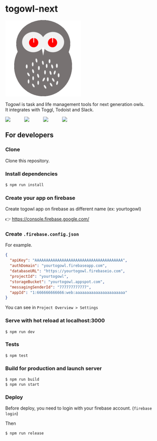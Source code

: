 # togowl-next

<img src="./static/icon.png" width="240" />

Togowl is task and life management tools for next generation owls.  
It integrates with Toggl, Todoist and Slack.

<div style="display: flex;">
  <img src="https://cdn.svgporn.com/logos/typescript-icon.svg" width="60" />
  <img src="https://cdn.svgporn.com/logos/nuxt.svg" width="60" />
  <img src="https://cdn.svgporn.com/logos/vuetifyjs.svg" width="60" />
  <img src="https://cdn.svgporn.com/logos/firebase.svg" width="60" />
</div>

## For developers

### Clone

Clone this repository.

### Install dependencies

```bash
$ npm run install
```

### Create your app on firebase

Create togowl app on firebase as different name (ex: yourtogowl)

👉 https://console.firebase.google.com/

### Create `.firebase.config.json`

For example.

```json
{
  "apiKey": "AAAAAAAAAAAAAAAAAAAAAAAAAAAAAAAAAAAAAAA",
  "authDomain": "yourtogowl.firebaseapp.com",
  "databaseURL": "https://yourtogowl.firebaseio.com",
  "projectId": "yourtogowl",
  "storageBucket": "yourtogowl.appspot.com",
  "messagingSenderId": "777777777777",
  "appId": "1:666666666666:web:aaaaaaaaaaaaaaaaaaaaaa"
}
```

You can see in `Project Overview > Settings`

### Serve with hot reload at localhost:3000

```
$ npm run dev
```

### Tests

```
$ npm test
```

### Build for production and launch server

```
$ npm run build
$ npm run start
```

### Deploy

Before deploy, you need to login with your firebase account. (`firebase login`)

Then

```
$ npm run release
```
